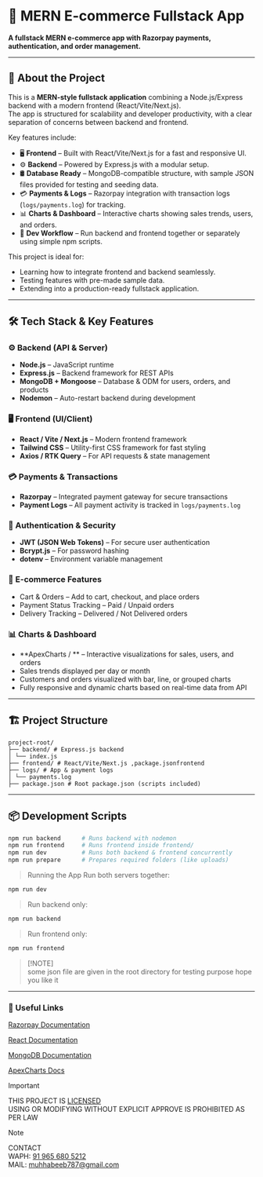 # 🛒 MERN E-commerce Fullstack App

**A fullstack MERN e-commerce app with Razorpay payments, authentication, and order management.**

---

## 📖 About the Project

This is a **MERN-style fullstack application** combining a Node.js/Express backend with a modern frontend (React/Vite/Next.js).  
The app is structured for scalability and developer productivity, with a clear separation of concerns between backend and frontend.

Key features include:

- 🖥 **Frontend** – Built with React/Vite/Next.js for a fast and responsive UI.
- ⚙️ **Backend** – Powered by Express.js with a modular setup.
- 🛢 **Database Ready** – MongoDB-compatible structure, with sample JSON files provided for testing and seeding data.
- 💳 **Payments & Logs** – Razorpay integration with transaction logs (`logs/payments.log`) for tracking.
- 📊 **Charts & Dashboard** – Interactive charts showing sales trends, users, and orders.
- 🔄 **Dev Workflow** – Run backend and frontend together or separately using simple npm scripts.

This project is ideal for:

- Learning how to integrate frontend and backend seamlessly.
- Testing features with pre-made sample data.
- Extending into a production-ready fullstack application.

---

## 🛠 Tech Stack & Key Features

### ⚙️ Backend (API & Server)

- **Node.js** – JavaScript runtime
- **Express.js** – Backend framework for REST APIs
- **MongoDB + Mongoose** – Database & ODM for users, orders, and products
- **Nodemon** – Auto-restart backend during development

### 🖥 Frontend (UI/Client)

- **React / Vite / Next.js** – Modern frontend framework
- **Tailwind CSS** – Utility-first CSS framework for fast styling
- **Axios / RTK Query** – For API requests & state management

### 💳 Payments & Transactions

- **Razorpay** – Integrated payment gateway for secure transactions
- **Payment Logs** – All payment activity is tracked in `logs/payments.log`

### 🔐 Authentication & Security

- **JWT (JSON Web Tokens)** – For secure user authentication
- **Bcrypt.js** – For password hashing
- **dotenv** – Environment variable management

### 🛒 E-commerce Features

- Cart & Orders – Add to cart, checkout, and place orders
- Payment Status Tracking – Paid / Unpaid orders
- Delivery Tracking – Delivered / Not Delivered orders

### 📊 Charts & Dashboard

- **ApexCharts / ** – Interactive visualizations for sales, users, and orders
- Sales trends displayed per day or month
- Customers and orders visualized with bar, line, or grouped charts
- Fully responsive and dynamic charts based on real-time data from API

---

## 🏗 Project Structure

```
project-root/
├── backend/ # Express.js backend
│ └── index.js
├── frontend/ # React/Vite/Next.js ,package.jsonfrontend
├── logs/ # App & payment logs
│ └── payments.log
├── package.json # Root package.json (scripts included)
```

---

## 📦 Development Scripts

```bash
npm run backend      # Runs backend with nodemon
npm run frontend     # Runs frontend inside frontend/
npm run dev          # Runs both backend & frontend concurrently
npm run prepare      # Prepares required folders (like uploads)
```

> Running the App
> Run both servers together:

```bash
npm run dev
```

> Run backend only:

```bash
npm run backend
```

> Run frontend only:

```bash
npm run frontend
```

> [!NOTE]\
> some json file are given in the root directory for testing purpose
> hope you like it

---

### 🔗 Useful Links

[Razorpay Documentation](https://razorpay.com/docs/)

[React Documentation](https://react.dev/)

[MongoDB Documentation](https://www.mongodb.com/docs/)

[ApexCharts Docs](https://apexcharts.com/docs/)

> [!IMPORTANT]
> THIS PROJECT IS [LICENSED](https://github.com/muh-habeeb/huxn_ecom/blob/main/LICENCE)<br>
> USING OR MODIFYING WITHOUT EXPLICIT APPROVE IS PROHIBITED AS PER LAW

> [!NOTE]
> CONTACT<br/>
> WAPH: [91 965 680 5212](https:/wa.me/919656805212)<br/>
> MAIL: [muhhabeeb787@gmail.com](mailto:muhhabeeb787@gmail.com)
